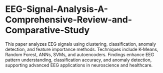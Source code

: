 # EEG-Signal-Analysis-A-Comprehensive-Review-and-Comparative-Study
This paper analyzes EEG signals using clustering, classification, anomaly detection, and feature importance methods. Techniques include K-Means, Random Forest, ANNs, SVMs, and autoencoders. Findings enhance EEG pattern understanding, classification accuracy, and anomaly detection, supporting advanced EEG applications in neuroscience and healthcare.
